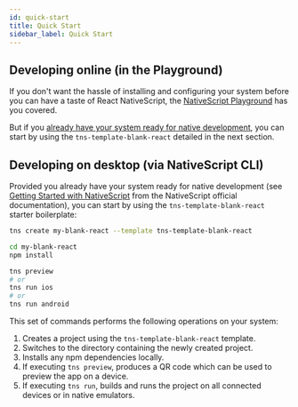 ```yaml
---
id: quick-start
title: Quick Start
sidebar_label: Quick Start
---
```

<!-- contributors: [shirakaba, rigor789, eddyverbruggen, damain, ikoevska, jlooper]
 -->

## Developing online (in the Playground)

If you don't want the hassle of installing and configuring your system before you can have a taste of React NativeScript, the [NativeScript Playground](https://play.nativescript.org) has you covered.

But if you [already have your system ready for native development](/docs/installation), you can start by using the `tns-template-blank-react` detailed in the next section.

## Developing on desktop (via NativeScript CLI)

Provided you already have your system ready for native development (see [Getting Started with NativeScript](https://www.nativescript.org/getting-started-with-nativescript) from the NativeScript official documentation), you can start by using the `tns-template-blank-react` starter boilerplate:

```sh
tns create my-blank-react --template tns-template-blank-react

cd my-blank-react
npm install

tns preview
# or
tns run ios
# or
tns run android
```
This set of commands performs the following operations on your system:

1. Creates a project using the `tns-template-blank-react` template.
2. Switches to the directory containing the newly created project.
3. Installs any npm dependencies locally.
4. If executing `tns preview`, produces a QR code which can be used to preview the app on a device.
5. If executing `tns run`, builds and runs the project on all connected devices or in native emulators.